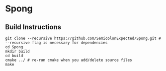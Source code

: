 # Spong

## Build Instructions

    git clone --recursive https://github.com/SemicolonExpected/Spong.git # --recursive flag is necessary for dependencies
    cd Spong
    mkdir build
    cd build
    cmake ../ # re-run cmake when you add/delete source files
    make
